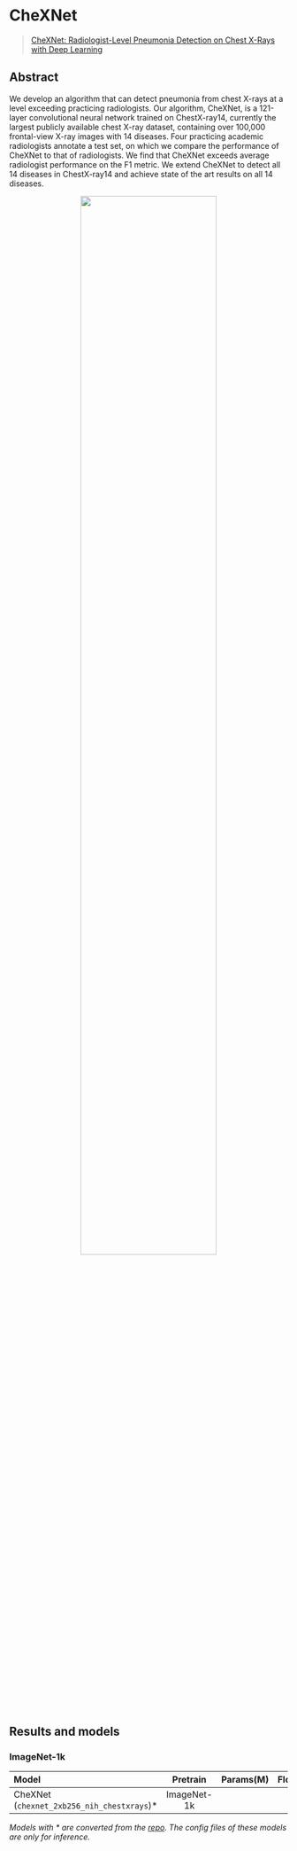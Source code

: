 # CheXNet

> [CheXNet: Radiologist-Level Pneumonia Detection on Chest X-Rays with Deep Learning](https://arxiv.org/abs/1711.05225v3)

<!-- [ALGORITHM] -->

## Abstract

We develop an algorithm that can detect pneumonia from chest X-rays at a level exceeding practicing radiologists. Our algorithm, CheXNet, is a 121-layer convolutional neural network trained on ChestX-ray14, currently the largest publicly available chest X-ray dataset, containing over 100,000 frontal-view X-ray images with 14 diseases. Four practicing academic radiologists annotate a test set, on which we compare the performance of CheXNet to that of radiologists. We find that CheXNet exceeds average radiologist performance on the F1 metric. We extend CheXNet to detect all 14 diseases in ChestX-ray14 and achieve state of the art results on all 14 diseases.

<div align="center">
<img src="https://user-images.githubusercontent.com/24734142/213636097-45de1275-ffbe-4d67-90ba-4b8aae274510.png" width="70%"/>
</div>

## Results and models

### ImageNet-1k

| Model                                       |  Pretrain   | Params(M) | Flops(G) | ROCAUC |                  Config                   |  Download   |
| :------------------------------------------ | :---------: | :-------: | :------: | :----: | :---------------------------------------: | :---------: |
| CheXNet (`chexnet_2xb256_nih_chestxrays`)\* | ImageNet-1k |           |          |        | [config](./eva-g-p14_8xb16_in1k-336px.py) | [model](<>) |

*Models with * are converted from the [repo](https://github.com/arnoweng/CheXNet). The config files of these models are only for inference.*
